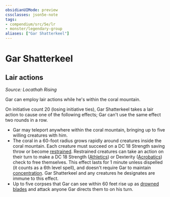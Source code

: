 ```yaml
---
obsidianUIMode: preview
cssclasses: json5e-note
tags:
- compendium/src/5e/lr
- monster/legendary-group
aliases: ["Gar Shatterkeel"]
---
```

# Gar Shatterkeel

## Lair actions
_Source: Locathah Rising_

Gar can employ lair actions while he's within the coral mountain.

On initiative count 20 (losing initiative ties), Gar Shatterkeel takes a lair action to cause one of the following effects; Gar can't use the same effect two rounds in a row.

- Gar may teleport anywhere within the coral mountain, bringing up to five willing creatures with him.  
- The coral in a 60-foot radius grows rapidly around creatures inside the coral mountain. Each creature must succeed on a DC 18 Strength saving throw or become [restrained](Mechanics/Rules/conditions.md#Restrained). Restrained creatures can take an action on their turn to make a DC 18 Strength ([Athletics](Mechanics/Rules/skills.md#Athletics)) or Dexterity ([Acrobatics](Mechanics/Rules/skills.md#Acrobatics)) check to free themselves. This effect lasts for 1 minute unless dispelled (it counts as a 6th level spell), and doesn't require Gar to maintain [concentration](Mechanics/Rules/conditions.md#Concentration). Gar Shatterkeel and any creatures he designates are immune to this effect.  
- Up to five corpses that Gar can see within 60 feet rise up as [drowned blades](Mechanics/bestiary/undead/drowned-blade-gos.md) and attack anyone Gar directs them to on his turn.